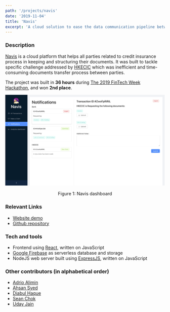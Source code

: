 ```yaml
---
path: '/projects/navis'
date: '2019-11-04'
title: 'Navis'
excerpt: 'A cloud solution to ease the data communication pipeline between parties involved in the credit insurance industry.'
---
```


### Description

[Navis](https://github.com/welvin21/navis) is a cloud platform that helps all parties related to credit insurance process in keeping and structuring their documents. It was built to tackle specific challenge addressed by [HKECIC](http://www.hkecic.com/) which was inefficient and time-consuming documents transfer process between parties.

The project was built in **36 hours** during [The 2019 FinTech Week Hackathon](https://medium.com/whub/highlight-from-the-fintech-week-hackathon-2019-75007b1f9992#:~:text=The%20FinTech%20Week%20Hackathon%202019%20by%20WHub%2C%20DBS%20and%20HKECIC,place%20between%201st%20%E2%80%94%203rd%20November.&text=On%20the%20evening%20of%201st,Kong%20at%20the%20Kerry%20Hotel.), and won **2nd place**.

![Navis dashboard](./navis-dashboard.png 'Navis dashboard')

<center>Figure 1: Navis dashboard</center>

### Relevant Links

- [Website demo](https://navis-app.co/)
- [Github repository](https://github.com/welvin21/navis)

### Tech and tools

- Frontend using [React](https://reactjs.org/), written on JavaScript
- [Google Firebase](https://firebase.google.com/) as serverless database and storage
- NodeJS web server built using [ExpressJS](https://expressjs.com/), written on JavaScript

### Other contributors (in alphabetical order)

- [Adrio Alimin](https://github.com/lyulka)
- [Ahsan Syed](https://github.com/ahsan8244)
- [Diabul Haque](https://github.com/diabhaque)
- [Sean Chok](https://github.com/98sean98)
- [Uday Jain](https://github.com/uday1331)
